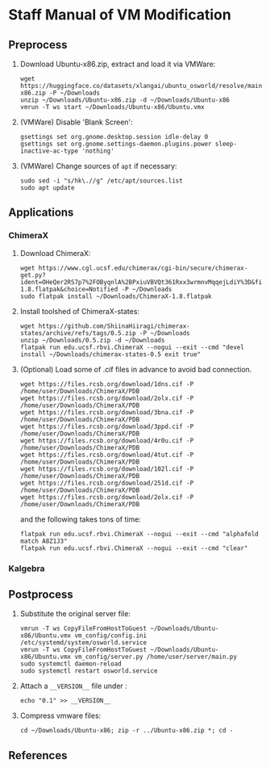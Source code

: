 # Staff Manual of VM Modification

## Preprocess

1. Download Ubuntu-x86.zip, extract and load it via VMWare:

    ```shell
    wget https://huggingface.co/datasets/xlangai/ubuntu_osworld/resolve/main/Ubuntu-x86.zip -P ~/Downloads
    unzip ~/Downloads/Ubuntu-x86.zip -d ~/Downloads/Ubuntu-x86
    vmrun -T ws start ~/Downloads/Ubuntu-x86/Ubuntu.vmx
    ```

2. (VMWare) Disable 'Blank Screen':

    ```shell
    gsettings set org.gnome.desktop.session idle-delay 0
    gsettings set org.gnome.settings-daemon.plugins.power sleep-inactive-ac-type 'nothing'
    ```

3. (VMWare) Change sources of `apt` if necessary:

    ```shell
    sudo sed -i "s/hk\.//g" /etc/apt/sources.list
    sudo apt update
    ```

## Applications
### ChimeraX

1. Download ChimeraX:

    ```shell
    wget https://www.cgl.ucsf.edu/chimerax/cgi-bin/secure/chimerax-get.py?ident=OHeQer2RS7p7%2FOByqnlA%2BPxiuVBVQt361Rxx3wrmnvMqqejLdiY%3D&file=1.8%2Fflatpak%2FChimeraX-1.8.flatpak&choice=Notified -P ~/Downloads
    sudo flatpak install ~/Downloads/ChimeraX-1.8.flatpak
    ```

2. Install toolshed of ChimeraX-states:

    ```shell
    wget https://github.com/ShiinaHiiragi/chimerax-states/archive/refs/tags/0.5.zip -P ~/Downloads
    unzip ~/Downloads/0.5.zip -d ~/Downloads
    flatpak run edu.ucsf.rbvi.ChimeraX --nogui --exit --cmd "devel install ~/Downloads/chimerax-states-0.5 exit true"
    ```

3. (Optional) Load some of .cif files in advance to avoid bad connection.

    ```shell
    wget https://files.rcsb.org/download/1dns.cif -P /home/user/Downloads/ChimeraX/PDB
    wget https://files.rcsb.org/download/2olx.cif -P /home/user/Downloads/ChimeraX/PDB
    wget https://files.rcsb.org/download/3bna.cif -P /home/user/Downloads/ChimeraX/PDB
    wget https://files.rcsb.org/download/3ppd.cif -P /home/user/Downloads/ChimeraX/PDB
    wget https://files.rcsb.org/download/4r0u.cif -P /home/user/Downloads/ChimeraX/PDB
    wget https://files.rcsb.org/download/4tut.cif -P /home/user/Downloads/ChimeraX/PDB
    wget https://files.rcsb.org/download/102l.cif -P /home/user/Downloads/ChimeraX/PDB
    wget https://files.rcsb.org/download/251d.cif -P /home/user/Downloads/ChimeraX/PDB
    wget https://files.rcsb.org/download/2olx.cif -P /home/user/Downloads/ChimeraX/PDB
    ```

    and the following takes tons of time:

    ```shell
    flatpak run edu.ucsf.rbvi.ChimeraX --nogui --exit --cmd "alphafold match A8Z1J3"
    flatpak run edu.ucsf.rbvi.ChimeraX --nogui --exit --cmd "clear"
    ```

### Kalgebra

## Postprocess

1. Substitute the original server file:

    ```shell
    vmrun -T ws CopyFileFromHostToGuest ~/Downloads/Ubuntu-x86/Ubuntu.vmx vm_config/config.ini /etc/systemd/system/osworld.service
    vmrun -T ws CopyFileFromHostToGuest ~/Downloads/Ubuntu-x86/Ubuntu.vmx vm_config/server.py /home/user/server/main.py
    sudo systemctl daemon-reload
    sudo systemctl restart osworld.service
    ```

2. Attach a `__VERSION__` file under :

    ```shell
    echo "0.1" >> __VERSION__
    ```

3. Compress vmware files:

    ```shell
    cd ~/Downloads/Ubuntu-x86; zip -r ../Ubuntu-x86.zip *; cd -
    ```

## References
